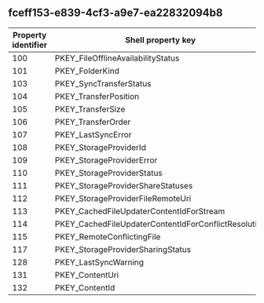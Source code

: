 ## fceff153-e839-4cf3-a9e7-ea22832094b8

Property identifier | Shell property key | Shell name | Alias
--- | --- | --- | ---
100 | PKEY_FileOfflineAvailabilityStatus | System.FileOfflineAvailabilityStatus | 
101 | PKEY_FolderKind | System.FolderKind | 
103 | PKEY_SyncTransferStatus | System.SyncTransferStatus | 
104 | PKEY_TransferPosition | System.TransferPosition | 
105 | PKEY_TransferSize | System.TransferSize | 
106 | PKEY_TransferOrder | System.TransferOrder | 
107 | PKEY_LastSyncError | System.LastSyncError | 
108 | PKEY_StorageProviderId | System.StorageProviderId | 
109 | PKEY_StorageProviderError | System.StorageProviderError | 
110 | PKEY_StorageProviderStatus | System.StorageProviderStatus | 
111 | PKEY_StorageProviderShareStatuses | System.StorageProviderShareStatuses | 
112 | PKEY_StorageProviderFileRemoteUri | System.StorageProviderFileRemoteUri | 
113 | PKEY_CachedFileUpdaterContentIdForStream | System.CachedFileUpdaterContentIdForStream | 
114 | PKEY_CachedFileUpdaterContentIdForConflictResolution | System.CachedFileUpdaterContentIdForConflictResolution | 
115 | PKEY_RemoteConflictingFile | System.RemoteConflictingFile | 
117 | PKEY_StorageProviderSharingStatus | System.StorageProviderSharingStatus | 
128 | PKEY_LastSyncWarning | System.LastSyncWarning | 
131 | PKEY_ContentUri | System.ContentUri | 
132 | PKEY_ContentId | System.ContentId | 

